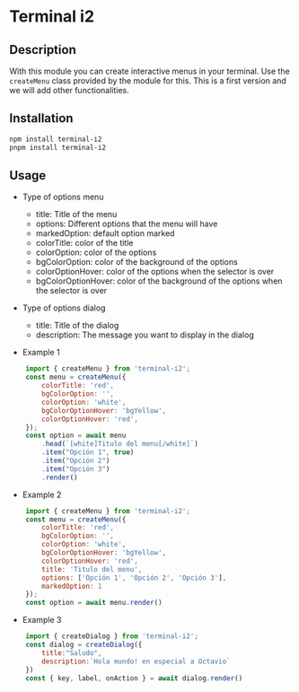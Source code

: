 # Terminal i2

## Description
With this module you can create interactive menus in your terminal. Use the `createMenu` class provided by the module for this.
This is a first version and we will add other functionalities.

## Installation
```bash
npm install terminal-i2
pnpm install terminal-i2
```



## Usage

- Type of options menu
    - title: Title of the menu
    - options: Different options that the menu will have
    - markedOption: default option marked
    - colorTitle: color of the title
    - colorOption: color of the options
    - bgColorOption: color of the background of the options
    - colorOptionHover: color of the options when the selector is over
    - bgColorOptionHover: color of the background of the options when the selector is over

- Type of options dialog
    - title: Title of the dialog
    - description: The message you want to display in the dialog

- Example 1
```javascript
    import { createMenu } from 'terminal-i2';
    const menu = createMenu({
        colorTitle: 'red',
        bgColorOption: '',
        colorOption: 'white',
        bgColorOptionHover: 'bgYellow',
        colorOptionHover: 'red',
    });
    const option = await menu
        .head(`[white]Titulo del menu[/white]`)
        .item("Opción 1", true)
        .item("Opción 2")
        .item("Opción 3")
        .render()
```
- Example 2
```javascript
    import { createMenu } from 'terminal-i2';
    const menu = createMenu({
        colorTitle: 'red',
        bgColorOption: '',
        colorOption: 'white',
        bgColorOptionHover: 'bgYellow',
        colorOptionHover: 'red',
        title: 'Titulo del menu',
        options: ['Opción 1', 'Opción 2', 'Opción 3'],
        markedOption: 1
    });
    const option = await menu.render()
```

- Example 3
```javascript
    import { createDialog } from 'terminal-i2';
    const dialog = createDialog({
        title:"Saludo",
        description:`Hola mundo! en especial a Octavio`
    })
    const { key, label, onAction } = await dialog.render()
```